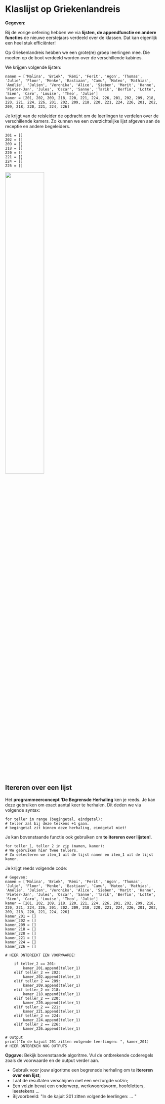# Klaslijst op Griekenlandreis
**Gegeven:** 

Bij de vorige oefening hebben we via **lijsten, de appendfunctie en andere functies** de nieuwe eerstejaars verdeeld over de klassen. Dat kan eigenlijk een heel stuk efficiënter! 

Op Griekenlandreis hebben we een grote(re) groep leerlingen mee. Die moeten op de boot verdeeld worden over de verschillende kabines. 


We krijgen volgende lijsten: 
```
namen = ['Malina', 'Briek', 'Rémi', 'Ferit', 'Agon', 'Thomas', 'Julie', 'Floor', 'Menke', 'Bastiaan', 'Camu', 'Mateo', 'Mathias', 'Amélie', 'Julien', 'Veronika', 'Alice', 'Sieben', 'Marit', 'Hanne', 'Pieter-Jan', 'Jules', 'Oscar', 'Sanne', 'Tarik', 'Berfin', 'Lotte', 'Sien', 'Caro', 'Louise', 'Theo', 'Julie']
kamer = [201, 202, 209, 218, 220, 221, 224, 226, 201, 202, 209, 218, 220, 221, 224, 226, 201, 202, 209, 218, 220, 221, 224, 226, 201, 202, 209, 218, 220, 221, 224, 226]
```

Je krijgt van de reisleider de opdracht om de leerlingen te verdelen over de verschillende kamers. Zo kunnen we een overzichtelijke lijst afgeven aan de receptie en andere begeleiders. 

```
201 = []
202 = []
209 = []
218 = []
220 = []
221 = []
224 = []
226 = []
```

<img src="https://images.pexels.com/photos/1518498/pexels-photo-1518498.jpeg?auto=compress&cs=tinysrgb&w=1260&h=750&dpr=1" width="50%"/>

## **Itereren over een lijst**
Het **programmeerconcept 'De Begrensde Herhaling** ken je reeds. Je kan deze gebruiken om exact aantal keer te herhalen. Dit deden we via volgende syntax:

```
for teller in range (begingetal, eindgetal): 
# teller zal bij deze telkens +1 gaan.
# begingetal zit binnen deze herhaling, eindgetal niet! 
```

Je kan bovenstaande functie ook gebruiken om **te itereren over lijsten!**. 
```
for teller_1, teller_2 in zip (namen, kamer): 
# We gebruiken hier twee tellers. 
# Zo selecteren we item_1 uit de lijst namen en item_1 uit de lijst kamer. 
```
Je krijgt reeds volgende code: 
```
# Gegeven:
namen = ['Malina', 'Briek', 'Rémi', 'Ferit', 'Agon', 'Thomas', 'Julie', 'Floor', 'Menke', 'Bastiaan', 'Camu', 'Mateo', 'Mathias', 'Amélie', 'Julien', 'Veronika', 'Alice', 'Sieben', 'Marit', 'Hanne', 'Pieter-Jan', 'Jules', 'Oscar', 'Sanne', 'Tarik', 'Berfin', 'Lotte', 'Sien', 'Caro', 'Louise', 'Theo', 'Julie']
kamer = [201, 202, 209, 218, 220, 221, 224, 226, 201, 202, 209, 218, 220, 221, 224, 226, 201, 202, 209, 218, 220, 221, 224, 226, 201, 202, 209, 218, 220, 221, 224, 226]
kamer_201 = []
kamer_202 = []
kamer_209 = []
kamer_218 = []
kamer_220 = []
kamer_221 = []
kamer_224 = []
kamer_226 = []

# HIER ONTBREEKT EEN VOORWAARDE!

    if teller_2 == 201: 
        kamer_201.append(teller_1)
    elif teller_2 == 202: 
        kamer_202.append(teller_1)
    elif teller_2 == 209: 
        kamer_209.append(teller_1)
    elif teller_2 == 218: 
        kamer_218.append(teller_1)
    elif teller_2 == 220: 
        kamer_220.append(teller_1)
    elif teller_2 == 221: 
        kamer_221.append(teller_1)
    elif teller_2 == 224: 
        kamer_224.append(teller_1)
    elif teller_2 == 226: 
        kamer_226.append(teller_1)

# Output
print("In de kajuit 201 zitten volgende leerlingen: ", kamer_201)
# HIER ONTBREKEN NOG OUTPUTS
```

**Opgave:**
Bekijk bovenstaande algoritme. 
Vul de ontbrekende coderegels zoals de voorwaarde en de output verder aan. 

* Gebruik voor jouw algoritme een begrensde herhaling om te **itereren over een lijst**; 
* Laat de resultaten verschijnen met een verzorgde volzin; 
* Een volzin bevat een onderwerp, werkwoordsvorm, hoofdletters, leestekens ... 
* Bijvoorbeeld: "In de kajuit 201 zitten volgende leerlingen: ... "
